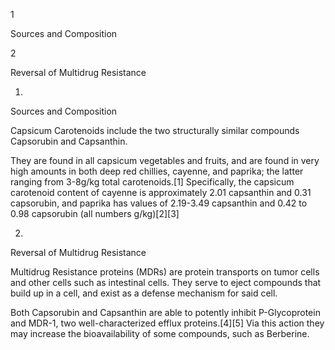 1

Sources and Composition

2

Reversal of Multidrug Resistance

1.

Sources and Composition

Capsicum Carotenoids include the two structurally similar compounds Capsorubin and Capsanthin.

They are found in all capsicum vegetables and fruits, and are found in very high amounts in both deep red chillies, cayenne, and paprika; the latter ranging from 3-8g/kg total carotenoids.[1] Specifically, the capsicum carotenoid content of cayenne is approximately 2.01 capsanthin and 0.31 capsorubin, and paprika has values of 2.19-3.49 capsanthin and 0.42 to 0.98 capsorubin (all numbers g/kg)[2][3]

2.

Reversal of Multidrug Resistance

Multidrug Resistance proteins (MDRs) are protein transports on tumor cells and other cells such as intestinal cells. They serve to eject compounds that build up in a cell, and exist as a defense mechanism for said cell.

Both Capsorubin and Capsanthin are able to potently inhibit P-Glycoprotein and MDR-1, two well-characterized efflux proteins.[4][5] Via this action they may increase the bioavailability of some compounds, such as Berberine.


